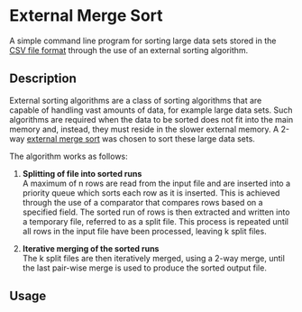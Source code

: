 # External Merge Sort
A simple command line program for sorting large data sets stored in the [CSV file format](https://en.wikipedia.org/wiki/Comma-separated_values) through the use of an external sorting algorithm.

## Description
External sorting algorithms are a class of sorting algorithms that are capable of handling vast amounts of data, for example large data sets. Such algorithms are required when the data to be sorted does not fit into the main memory and, instead, they must reside in the slower external memory. A 2-way [external merge sort](https://en.wikipedia.org/wiki/External_sorting#External_merge_sort) was chosen to sort these large data sets.

The algorithm works as follows:

1. **Splitting of file into sorted runs**\
A maximum of n rows are read from the input file and are inserted into a priority queue which sorts each row as it is inserted. This is achieved through the use of a comparator that compares rows based on a specified field. The sorted run of rows is then extracted and written into a temporary file, referred to as a split file. This process is repeated until all rows in the input file have been processed, leaving k split files.

2. **Iterative merging of the sorted runs**\
The k split files are then iteratively merged, using a 2-way merge, until the last pair-wise merge is used to produce the sorted output file.

## Usage

